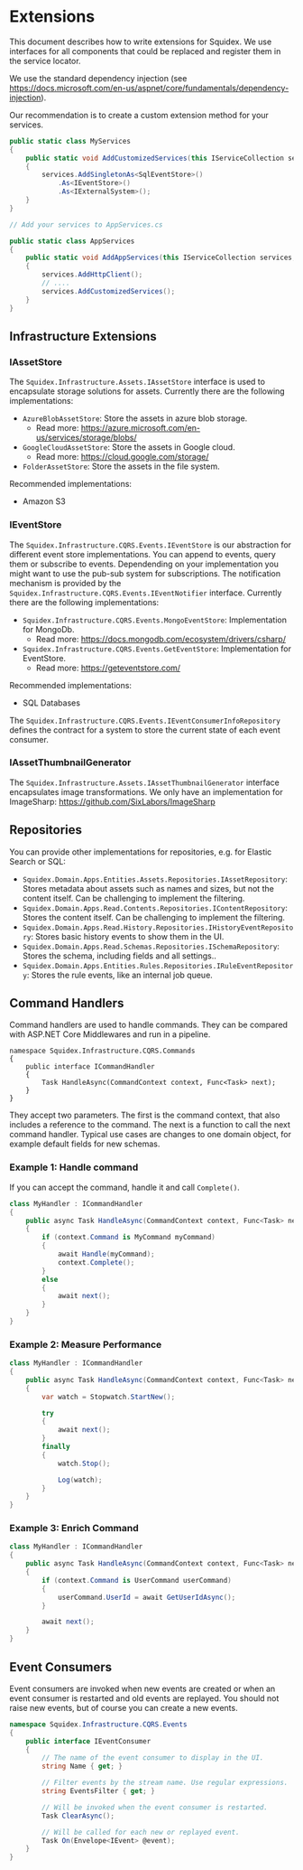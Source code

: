 # Extensions

This document describes how to write extensions for Squidex. We use interfaces for all components that could be replaced and register them in the service locator.

We use the standard dependency injection (see https://docs.microsoft.com/en-us/aspnet/core/fundamentals/dependency-injection).

Our recommendation is to create a custom extension method for your services.

```csharp
public static class MyServices
{
    public static void AddCustomizedServices(this IServiceCollection services)
    {
        services.AddSingletonAs<SqlEventStore>()
            .As<IEventStore>()
            .As<IExternalSystem>();
    }
}

// Add your services to AppServices.cs

public static class AppServices
{
    public static void AddAppServices(this IServiceCollection services, IConfiguration config)
    {
        services.AddHttpClient();
        // ....
        services.AddCustomizedServices();
    }
}
```

## Infrastructure Extensions

### IAssetStore

The `Squidex.Infrastructure.Assets.IAssetStore` interface is used to encapsulate storage solutions for assets. Currently there are the following implementations:

* `AzureBlobAssetStore`: Store the assets in azure blob storage.
    * Read more: https://azure.microsoft.com/en-us/services/storage/blobs/
* `GoogleCloudAssetStore`: Store the assets in Google cloud.
    * Read more: https://cloud.google.com/storage/
* `FolderAssetStore`: Store the assets in the file system.

Recommended implementations:

* Amazon S3

### IEventStore

The `Squidex.Infrastructure.CQRS.Events.IEventStore` is our abstraction for different event store implementations. You can append to events, query them or subscribe to events. Dependending on your implementation you might want to use the pub-sub system for subscriptions. The notification mechanism is provided by the `Squidex.Infrastructure.CQRS.Events.IEventNotifier` interface. Currently there are the following implementations:

* `Squidex.Infrastructure.CQRS.Events.MongoEventStore`: Implementation for MongoDb. 
    * Read more: https://docs.mongodb.com/ecosystem/drivers/csharp/
* `Squidex.Infrastructure.CQRS.Events.GetEventStore`: Implementation for EventStore. 
    * Read more: https://geteventstore.com/

Recommended implementations:

* SQL Databases

The `Squidex.Infrastructure.CQRS.Events.IEventConsumerInfoRepository` defines the contract for a system to store the current state of each event consumer.

### IAssetThumbnailGenerator

The `Squidex.Infrastructure.Assets.IAssetThumbnailGenerator` interface encapsulates image transformations. We only have an implementation for ImageSharp: https://github.com/SixLabors/ImageSharp

## Repositories

You can provide other implementations for repositories, e.g. for Elastic Search or SQL:

* `Squidex.Domain.Apps.Entities.Assets.Repositories.IAssetRepository`: Stores metadata about assets such as names and sizes, but not the content itself. Can be challenging to implement the filtering.
* `Squidex.Domain.Apps.Read.Contents.Repositories.IContentRepository`: Stores the content itself. Can be challenging to implement the filtering.
* `Squidex.Domain.Apps.Read.History.Repositories.IHistoryEventRepository`: Stores basic history events to show them in the UI.
* `Squidex.Domain.Apps.Read.Schemas.Repositories.ISchemaRepository`: Stores the schema, including fields and all settings..
* `Squidex.Domain.Apps.Entities.Rules.Repositories.IRuleEventRepository`: Stores the rule events, like an internal job queue.

## Command Handlers

Command handlers are used to handle commands. They can be compared with ASP.NET Core Middlewares and run in a pipeline.

    namespace Squidex.Infrastructure.CQRS.Commands
    {
        public interface ICommandHandler
        {
            Task HandleAsync(CommandContext context, Func<Task> next);
        }
    }

They accept two parameters. The first is the command context, that also includes a reference to the command. The next is a function to call the next command handler. Typical use cases are changes to one domain object, for example default fields for new schemas.

### Example 1: Handle command

If you can accept the command, handle it and call `Complete()`.

```csharp
class MyHandler : ICommandHandler
{
    public async Task HandleAsync(CommandContext context, Func<Task> next) 
    {
        if (context.Command is MyCommand myCommand)
        {
            await Handle(myCommand);
            context.Complete();
        }
        else
        {
            await next();
        }
    }
}
```

### Example 2: Measure Performance

```csharp
class MyHandler : ICommandHandler
{
    public async Task HandleAsync(CommandContext context, Func<Task> next) 
    {
        var watch = Stopwatch.StartNew();

        try
        {
            await next();
        }
        finally
        {
            watch.Stop();

            Log(watch);
        }
    }
}
```

### Example 3: Enrich Command

```csharp
class MyHandler : ICommandHandler
{
    public async Task HandleAsync(CommandContext context, Func<Task> next) 
    {
        if (context.Command is UserCommand userCommand)
        {
            userCommand.UserId = await GetUserIdAsync();
        }

        await next();
    }
}
```

## Event Consumers

Event consumers are invoked when new events are created or when an event consumer is restarted and old events are replayed. You should not raise new events, but of course you can create a new events.

```csharp
namespace Squidex.Infrastructure.CQRS.Events
{
    public interface IEventConsumer
    {
        // The name of the event consumer to display in the UI.
        string Name { get; }

        // Filter events by the stream name. Use regular expressions.
        string EventsFilter { get; }

        // Will be invoked when the event consumer is restarted.
        Task ClearAsync();

        // Will be called for each new or replayed event.
        Task On(Envelope<IEvent> @event);
    }
}
```